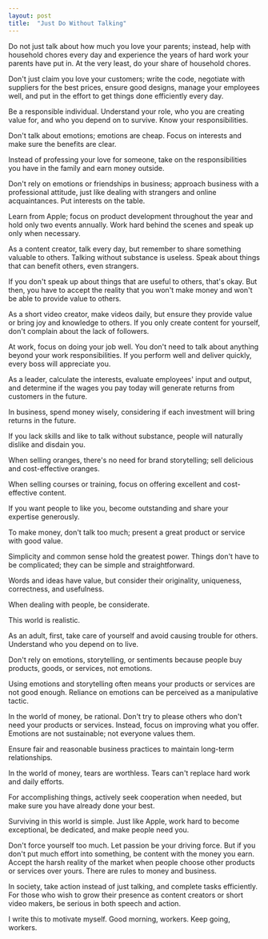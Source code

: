 ```yaml
---
layout: post
title:  "Just Do Without Talking"
---
```


Do not just talk about how much you love your parents; instead, help with household chores every day and experience the years of hard work your parents have put in. At the very least, do your share of household chores.

Don't just claim you love your customers; write the code, negotiate with suppliers for the best prices, ensure good designs, manage your employees well, and put in the effort to get things done efficiently every day.

Be a responsible individual. Understand your role, who you are creating value for, and who you depend on to survive. Know your responsibilities.

Don't talk about emotions; emotions are cheap. Focus on interests and make sure the benefits are clear.

Instead of professing your love for someone, take on the responsibilities you have in the family and earn money outside.

Don't rely on emotions or friendships in business; approach business with a professional attitude, just like dealing with strangers and online acquaintances. Put interests on the table.

Learn from Apple; focus on product development throughout the year and hold only two events annually. Work hard behind the scenes and speak up only when necessary.

As a content creator, talk every day, but remember to share something valuable to others. Talking without substance is useless. Speak about things that can benefit others, even strangers.

If you don't speak up about things that are useful to others, that's okay. But then, you have to accept the reality that you won't make money and won't be able to provide value to others.

As a short video creator, make videos daily, but ensure they provide value or bring joy and knowledge to others. If you only create content for yourself, don't complain about the lack of followers.

At work, focus on doing your job well. You don't need to talk about anything beyond your work responsibilities. If you perform well and deliver quickly, every boss will appreciate you.

As a leader, calculate the interests, evaluate employees' input and output, and determine if the wages you pay today will generate returns from customers in the future.

In business, spend money wisely, considering if each investment will bring returns in the future.

If you lack skills and like to talk without substance, people will naturally dislike and disdain you.

When selling oranges, there's no need for brand storytelling; sell delicious and cost-effective oranges.

When selling courses or training, focus on offering excellent and cost-effective content.

If you want people to like you, become outstanding and share your expertise generously.

To make money, don't talk too much; present a great product or service with good value.

Simplicity and common sense hold the greatest power. Things don't have to be complicated; they can be simple and straightforward.

Words and ideas have value, but consider their originality, uniqueness, correctness, and usefulness.

When dealing with people, be considerate.

This world is realistic.

As an adult, first, take care of yourself and avoid causing trouble for others. Understand who you depend on to live.

Don't rely on emotions, storytelling, or sentiments because people buy products, goods, or services, not emotions.

Using emotions and storytelling often means your products or services are not good enough. Reliance on emotions can be perceived as a manipulative tactic.

In the world of money, be rational. Don't try to please others who don't need your products or services. Instead, focus on improving what you offer. Emotions are not sustainable; not everyone values them.

Ensure fair and reasonable business practices to maintain long-term relationships.

In the world of money, tears are worthless. Tears can't replace hard work and daily efforts.

For accomplishing things, actively seek cooperation when needed, but make sure you have already done your best.

Surviving in this world is simple. Just like Apple, work hard to become exceptional, be dedicated, and make people need you.

Don't force yourself too much. Let passion be your driving force. But if you don't put much effort into something, be content with the money you earn. Accept the harsh reality of the market when people choose other products or services over yours. There are rules to money and business.

In society, take action instead of just talking, and complete tasks efficiently. For those who wish to grow their presence as content creators or short video makers, be serious in both speech and action.

I write this to motivate myself. Good morning, workers. Keep going, workers.